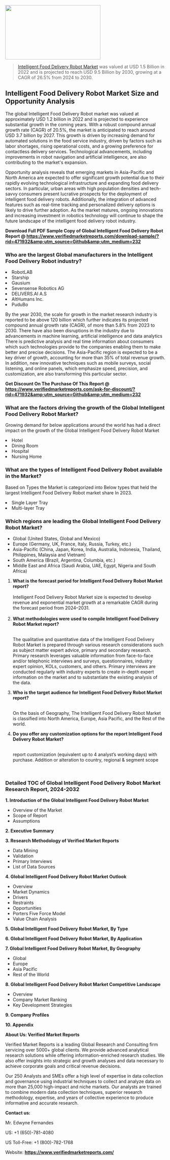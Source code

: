 
<img src="https://ffe5etoiles.com/wp-content/uploads/2024/12/MST1-300x171.png" alt="" width="300" height="171" class="alignnone size-medium wp-image-20088" /><blockquote><p><p><a href="https://www.verifiedmarketreports.com/download-sample/?rid=471932&utm_source=Github&utm_medium=232" target="_blank">Intelligent Food Delivery Robot Market</a> was valued at USD 1.5 Billion in 2022 and is projected to reach USD 9.5 Billion by 2030, growing at a CAGR of 26.5% from 2024 to 2030.</p></blockquote><p><h2>Intelligent Food Delivery Robot Market Size and Opportunity Analysis</h2> <p>The global Intelligent Food Delivery Robot market was valued at approximately USD 1.2 billion in 2022 and is projected to experience substantial growth in the coming years. With a robust compound annual growth rate (CAGR) of 20.5%, the market is anticipated to reach around USD 3.7 billion by 2027. This growth is driven by increasing demand for automated solutions in the food service industry, driven by factors such as labor shortages, rising operational costs, and a growing preference for contactless delivery services. Technological advancements, including improvements in robot navigation and artificial intelligence, are also contributing to the market's expansion.</p> <p>Opportunity analysis reveals that emerging markets in Asia-Pacific and North America are expected to offer significant growth potential due to their rapidly evolving technological infrastructure and expanding food delivery sectors. In particular, urban areas with high population densities and tech-savvy consumers present lucrative prospects for the deployment of intelligent food delivery robots. Additionally, the integration of advanced features such as real-time tracking and personalized delivery options is likely to drive further adoption. As the market matures, ongoing innovations and increasing investment in robotics technology will continue to shape the future landscape of the intelligent food delivery robot industry.</p> </p><p class=""><strong>Download Full PDF Sample Copy of Global Intelligent Food Delivery Robot Report @ <a href="https://www.verifiedmarketreports.com/download-sample/?rid=471932&amp;utm_source=Github&amp;utm_medium=232" target="_blank">https://www.verifiedmarketreports.com/download-sample/?rid=471932&amp;utm_source=Github&amp;utm_medium=232</a></strong></p><h3 id="" class="">Who are the largest Global manufacturers in the Intelligent Food Delivery Robot industry?</h3><p><li>RobotLAB</li><li> Starship</li><li> Gausium</li><li> Sevensense Robotics AG</li><li> DELIVERS.AI A.S</li><li> AltHumans Inc.</li><li> PuduBo</li></p><div class=""><div class="" dir="" data-message-author-role="" data-message-id="" data-message-model-slug=""><div class=""><div class=""><div class=""><div class="" dir="" data-message-author-role="" data-message-id="" data-message-model-slug=""><div class=""><div class=""><p>By the year 2030, the scale for growth in the market research industry is reported to be above 120 billion which further indicates its projected compound annual growth rate (CAGR), of more than 5.8% from 2023 to 2030. There have also been disruptions in the industry due to advancements in machine learning, artificial intelligence and data analytics There is predictive analysis and real time information about consumers which such technologies provide to the companies enabling them to make better and precise decisions. The Asia-Pacific region is expected to be a key driver of growth, accounting for more than 35% of total revenue growth. In addition, new innovative techniques such as mobile surveys, social listening, and online panels, which emphasize speed, precision, and customization, are also transforming this particular sector.</p><p><strong>Get Discount On The Purchase Of This Report @&nbsp; <a href="https://www.verifiedmarketreports.com/ask-for-discount/?rid=471932&amp;utm_source=Github&amp;utm_medium=232" target="_blank">https://www.verifiedmarketreports.com/ask-for-discount/?rid=471932&amp;utm_source=Github&amp;utm_medium=232</a></strong></p></div></div></div></div></div></div></div></div><h3 id="" class="">What are the factors driving the growth of the Global Intelligent Food Delivery Robot Market?</h3><p id="" class="">Growing demand for below applications around the world has had a direct impact on the growth of the Global Intelligent Food Delivery Robot Market</p><p id="" class=""><li>Hotel</li><li> Dining Room</li><li> Hospital</li><li> Nursing Home</li></p><h3 id="" class="">What are the types of Intelligent Food Delivery Robot available in the Market?</h3><p id="" class="">Based on Types the Market is categorized into Below types that held the largest Intelligent Food Delivery Robot market share In 2023.</p><p id="" class=""><li>Single Layer Tray</li><li> Multi-layer Tray</li></p><h3 id="" class="">Which regions are leading the Global Intelligent Food Delivery Robot Market?</h3><ul><li>Global (United States, Global and Mexico)</li><li>Europe (Germany, UK, France, Italy, Russia, Turkey, etc.)</li><li>Asia-Pacific (China, Japan, Korea, India, Australia, Indonesia, Thailand, Philippines, Malaysia and Vietnam)</li><li>South America (Brazil, Argentina, Columbia, etc.)</li><li>Middle East and Africa (Saudi Arabia, UAE, Egypt, Nigeria and South Africa)</li></ul><p><ol><li><strong>What is the forecast period for Intelligent Food Delivery Robot Market report?<br /></strong><br /><span data-sheets-root="1" data-sheets-value="{&quot;1&quot;:2,&quot;2&quot;:&quot;XXXX size is expected to develop revenue and exponential market growth at a remarkable CAGR during the forecast period from 2024&ndash;2030.&quot;}" data-sheets-userformat="{&quot;2&quot;:12674,&quot;4&quot;:{&quot;1&quot;:2,&quot;2&quot;:16776960},&quot;10&quot;:2,&quot;11&quot;:0,&quot;15&quot;:&quot;Arial&quot;,&quot;16&quot;:12}">Intelligent Food Delivery Robot Market size is expected to develop revenue and exponential market growth at a remarkable CAGR during the forecast period from 2024&ndash;2031.</span><br /><br /></li><li><strong>What methodologies were used to compile Intelligent Food Delivery Robot Market report?<br /><br /></strong><p>The qualitative and quantitative data of the&nbsp;Intelligent Food Delivery Robot Market is prepared through various research considerations such as subject matter expert advice, primary and secondary research. Primary research leverages valuable information from face-to-face and/or telephonic interviews and surveys, questionnaires, industry expert opinion, KOLs, customers, and others. Primary interviews are conducted regularly with industry experts to create in-depth expert information on the market and to substantiate the existing analysis of the data.&nbsp;</p></li><li><strong>Who is the target audience for Intelligent Food Delivery Robot Market report?<br /><br /></strong><p>On the basis of Geography, The&nbsp;Intelligent Food Delivery Robot Market is classified into North America, Europe, Asia Pacific, and the Rest of the world.</p></li><li><strong>Do you offer any customization options for the report Intelligent Food Delivery Robot Market?<br /><br /></strong><p>report customization (equivalent up to 4 analyst&rsquo;s working days) with purchase. Addition or alteration to country, regional &amp; segment scope</p><p>&nbsp;</p></li></ol></p><h3 id="" class="">Detailed TOC of Global Intelligent Food Delivery Robot Market Research Report, 2024-2032</h3><p id="" class=""><strong>1. Introduction of the Global Intelligent Food Delivery Robot Market</strong></p><ul><li>Overview of the Market</li><li>Scope of Report</li><li>Assumptions</li></ul><p id="" class=""><strong>2. Executive Summary</strong></p><p id="" class=""><strong>3. Research Methodology of&nbsp;Verified Market Reports</strong></p><ul><li>Data Mining</li><li>Validation</li><li>Primary Interviews</li><li>List of Data Sources</li></ul><p id="" class=""><strong>4. Global Intelligent Food Delivery Robot Market Outlook</strong></p><ul><li>Overview</li><li>Market Dynamics</li><li>Drivers</li><li>Restraints</li><li>Opportunities</li><li>Porters Five Force Model</li><li>Value Chain Analysis</li></ul><p id="" class=""><strong>5. Global Intelligent Food Delivery Robot Market, By&nbsp;Type</strong></p><p id="" class=""><strong>6. Global Intelligent Food Delivery Robot Market, By Application</strong></p><p id="" class=""><strong>7. Global Intelligent Food Delivery Robot Market, By Geography</strong></p><ul><li>Global</li><li>Europe</li><li>Asia Pacific</li><li>Rest of the World</li></ul><p id="" class=""><strong>8. Global Intelligent Food Delivery Robot Market Competitive Landscape</strong></p><ul><li>Overview</li><li>Company Market Ranking</li><li>Key Development Strategies</li></ul><p id="" class=""><strong>9. Company Profiles</strong></p><p id="" class=""><strong>10. Appendix</strong></p><p id="" class=""><strong>About Us: Verified Market Reports</strong></p><p id="" class="">Verified Market Reports is a leading Global Research and Consulting firm servicing over 5000+ global clients. We provide advanced analytical research solutions while offering information-enriched research studies. We also offer insights into strategic and growth analyses and data necessary to achieve corporate goals and critical revenue decisions.</p><p id="" class="">Our 250 Analysts and SMEs offer a high level of expertise in data collection and governance using industrial techniques to collect and analyze data on more than 25,000 high-impact and niche markets. Our analysts are trained to combine modern data collection techniques, superior research methodology, expertise, and years of collective experience to produce informative and accurate research.</p><p id="" class=""><strong>Contact us:</strong></p><p id="" class="">Mr. Edwyne Fernandes</p><p id="" class="">US: +1 (650)-781-4080</p><p id="" class="">US Toll-Free: +1 (800)-782-1768</p><p id="" class="">Website: <a target="" data-test-app-aware-link=""><strong>https://www.verifiedmarketreports.com/</strong></a></p>
